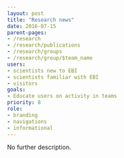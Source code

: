 ```yaml
---
layout: post
title: "Research news"
date: 2016-07-15
parent-pages:
- /research
- /research/publications
- /research/groups
- /research/group/$team_name
users:
- scientists new to EBI
- scientists familiar with EBI
- visitors
goals:
- Educate users on activity in teams
priority: 8
role:
- branding
- navigations
- informational
---
```


No further description.
